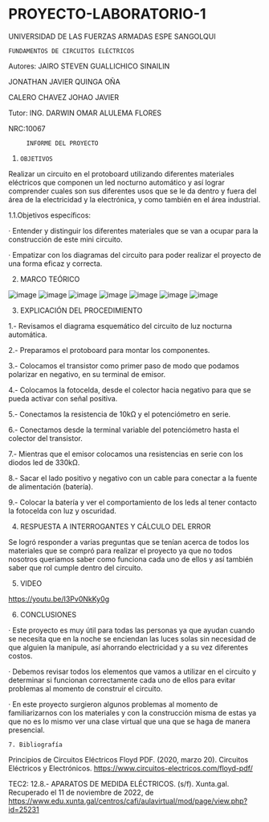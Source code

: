 # PROYECTO-LABORATORIO-1

UNIVERSIDAD DE LAS FUERZAS ARMADAS ESPE SANGOLQUI

    FUNDAMENTOS DE CIRCUITOS ELÉCTRICOS
         
Autores: JAIRO STEVEN GUALLICHICO SINAILIN

JONATHAN JAVIER QUINGA OÑA        

CALERO CHAVEZ JOHAO JAVIER

Tutor: ING. DARWIN OMAR ALULEMA FLORES

NRC:10067

         INFORME DEL PROYECTO
         
  
1.     OBJETIVOS

 Realizar un circuito en el protoboard utilizando diferentes materiales eléctricos que componen un led nocturno automático y así lograr comprender cuales son sus diferentes usos que se le da dentro y fuera del área de la electricidad y la electrónica, y como también en el área industrial. 
 
1.1.Objetivos específicos:

·       Entender y distinguir los diferentes materiales que se van a ocupar para la construcción de este mini circuito.

·       Empatizar con los diagramas del circuito para poder realizar el proyecto de una forma eficaz y correcta.

2. 	MARCO TEÓRICO 

![image](https://user-images.githubusercontent.com/116815201/205787920-c9fd604f-31ea-4e2c-905c-e9e3e67d0642.png)
![image](https://user-images.githubusercontent.com/116815201/205787973-75b11a74-9544-4541-89d6-cf7856da2b3a.png)
![image](https://user-images.githubusercontent.com/116815201/205788013-996848d5-330a-48d0-83d6-5bdec606830b.png)
![image](https://user-images.githubusercontent.com/116815201/205788049-4d581c7c-f229-408b-af8d-e6d8ce328228.png)
![image](https://user-images.githubusercontent.com/116815201/205915426-bcaee4d3-d62b-4709-9603-f2543a320c92.png)
![image](https://user-images.githubusercontent.com/116815201/205915494-2b355e22-ebad-4a6a-a387-ab819a419229.png)
![image](https://user-images.githubusercontent.com/116815201/205915549-e6a43027-5add-4d6e-bf98-e5d4b079e701.png)


3.	EXPLICACIÓN DEL PROCEDIMIENTO

1.- Revisamos el diagrama esquemático del circuito de luz nocturna automática.

2.- Preparamos el protoboard para montar los componentes.

3.- Colocamos el transistor como primer paso de modo que podamos polarizar en negativo, en su terminal de emisor.

4.- Colocamos la fotocelda, desde el colector hacia negativo para que se pueda activar con señal positiva.

5.- Conectamos la resistencia de 10kΩ y el potenciómetro en serie.

6.- Conectamos desde la terminal variable del potenciómetro hasta el colector del transistor.

7.- Mientras que el emisor colocamos una resistencias en serie con los diodos led de 330kΩ.

8.- Sacar el lado positivo y negativo con un cable para conectar a la fuente de alimentación (batería).

9.- Colocar la batería y ver el comportamiento de los leds al tener contacto la fotocelda con luz y oscuridad.


4. RESPUESTA A INTERROGANTES Y CÁLCULO DEL ERROR

Se logró responder a varias preguntas que se tenían acerca de todos los materiales que se compró para realizar el proyecto ya que no todos nosotros queriamos saber como funciona cada uno de ellos y así también saber que rol cumple dentro del circuito.

5. VIDEO

https://youtu.be/I3Pv0NkKy0g

6. CONCLUSIONES

·    Este proyecto es muy útil para todas las personas ya que  ayudan cuando se necesita que en la noche se enciendan las luces solas sin necesidad de que alguien la manipule, así ahorrando electricidad y a su vez diferentes costos.

·    Debemos revisar todos los elementos que vamos a utilizar en el circuito y determinar si funcionan correctamente cada uno de ellos para evitar problemas al momento de construir el circuito.

·   En este proyecto surgieron algunos problemas al momento de familiarizarnos con los materiales y con la construcción misma de estas ya que no es lo mismo ver una clase virtual que una que se haga de manera presencial.
 
   	7. Bibliografía
    
Principios de Circuitos Eléctricos Floyd PDF. (2020, marzo 20). Circuitos Eléctricos y Electrónicos. https://www.circuitos-electricos.com/floyd-pdf/

TEC2: 12.8.- APARATOS DE MEDIDA ELÉCTRICOS. (s/f). Xunta.gal. Recuperado el 11 de noviembre de 2022, de https://www.edu.xunta.gal/centros/cafi/aulavirtual/mod/page/view.php?id=25231


